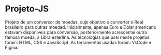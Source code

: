 # Projeto-JS

Projeto de um conversor de moedas, cujo objetivo é converter o Real brasileiro para outras moedad.
Inicialmente, apenas Euro e Dólar americano estavam disponíveis para conversão, posteriormente acrescentei outra famosa moeda, a Libra esterlina.
As tecnologias que usei nesse projetos foram: HTML, CSS e JavaScript.
As ferramentas usadas foram: VsCode e Figma.
